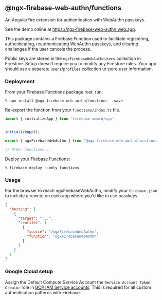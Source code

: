 ## @ngx-firebase-web-authn/functions
An AngularFire extension for authentication with WebAuthn passkeys.

See the demo online at https://ngx-firebase-web-authn.web.app.

This package contains a Firebase Function used to facilitate registering, authenticating, reauthenticating WebAuthn passkeys, and clearing challenges if the user cancels the process.

Public keys are stored in the `ngxFirebaseWebAuthnUsers` collection in Firestore. Setup doesn't require you to modify any Firestore rules. Your app should use a separate `users`/`profiles` collection to store user information.
### Deployment
From your Firebase Functions package root, run:

`% npm install @ngx-firebase-web-authn/functions --save`

Re-export the function from your `functions/index.ts` file.
```ts
import { initializeApp } from 'firebase-admin/app';


initializeApp();

export { ngxFirebaseWebAuthn } from '@ngx-firebase-web-authn/functions';

// Other functions...
```
Deploy your Firebase Functions:

`% firebase deploy --only functions`
### Usage
For the browser to reach ngxFirebaseWebAuthn, modify your `firebase.json` to include a rewrite on each app where you'd like to use passkeys.
```json
{
  "hosting": [
    {
      "target": "...",
      "rewrites": [
        {
          "source": "/ngxFirebaseWebAuthn",
          "function": "ngxFirebaseWebAuthn"
        }
      ]
    }
  ]
}
```
### Google Cloud setup
Assign the Default Compute Service Account the `Service Account Token Creator` role in [GCP IAM Service accounts](https://console.cloud.google.com/iam-admin/serviceaccounts). This is required for all custom authentication patterns with Firebase.
